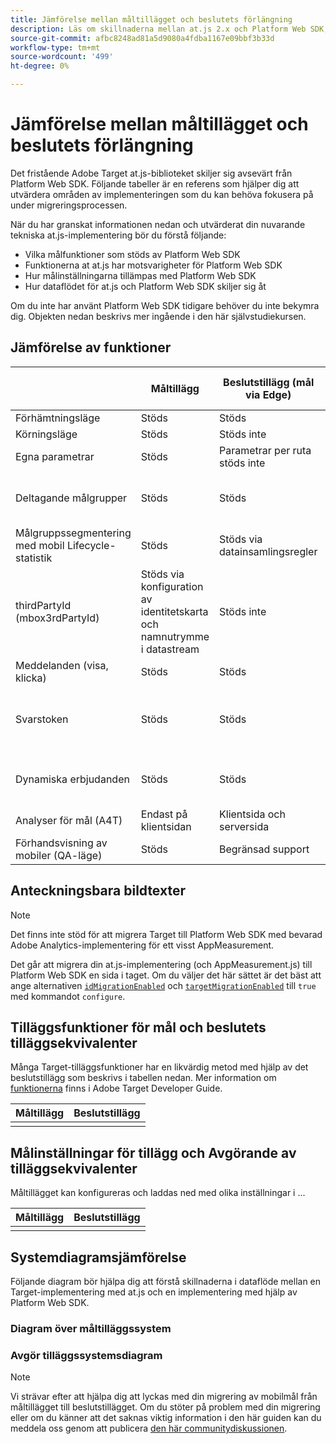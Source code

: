 ```yaml
---
title: Jämförelse mellan måltillägget och beslutets förlängning
description: Läs om skillnaderna mellan at.js 2.x och Platform Web SDK, inklusive funktioner, inställningar och dataflöde.
source-git-commit: afbc8248ad81a5d9080a4fdba1167e09bbf3b33d
workflow-type: tm+mt
source-wordcount: '499'
ht-degree: 0%

---
```


# Jämförelse mellan måltillägget och beslutets förlängning

Det fristående Adobe Target at.js-biblioteket skiljer sig avsevärt från Platform Web SDK. Följande tabeller är en referens som hjälper dig att utvärdera områden av implementeringen som du kan behöva fokusera på under migreringsprocessen.

När du har granskat informationen nedan och utvärderat din nuvarande tekniska at.js-implementering bör du förstå följande:

- Vilka målfunktioner som stöds av Platform Web SDK
- Funktionerna at at.js har motsvarigheter för Platform Web SDK
- Hur målinställningarna tillämpas med Platform Web SDK
- Hur dataflödet för at.js och Platform Web SDK skiljer sig åt

Om du inte har använt Platform Web SDK tidigare behöver du inte bekymra dig. Objekten nedan beskrivs mer ingående i den här självstudiekursen.

## Jämförelse av funktioner

| | Måltillägg | Beslutstillägg (mål via Edge) | AJO Code-based Experiences (Messaging SDK) |
|---|---|---|---|
| Förhämtningsläge | Stöds | Stöds | Stöds |
| Körningsläge | Stöds | Stöds inte | Stöds inte |
| Egna parametrar | Stöds | Parametrar per ruta stöds inte | Stöds inte |
| Deltagande målgrupper | Stöds | Stöds | Stöds via Campaigns målgrupp och experimentets utelämnandeinställning |
| Målgruppssegmentering med mobil Lifecycle-statistik | Stöds | Stöds via datainsamlingsregler | Upplevelseanpassning stöds för närvarande inte |
| thirdPartyId (mbox3rdPartyId) | Stöds via konfiguration av identitetskarta och namnutrymme i datastream | Stöds inte |
| Meddelanden (visa, klicka) | Stöds | Stöds | Stöds |
| Svarstoken | Stöds | Stöds | Ingen motsvarighet för att returnera Campaign-specifika metadata utanför innehållet |
| Dynamiska erbjudanden | Stöds | Stöds | Profil- och beslutsartikelrelaterad tokenåtergivning i innehåll stöds |
| Analyser för mål (A4T) | Endast på klientsidan | Klientsida och serversida | Stöds inte |
| Förhandsvisning av mobiler (QA-läge) | Stöds | Begränsad support | Pågår |



## Anteckningsbara bildtexter

>[!NOTE]
>
>Det finns inte stöd för att migrera Target till Platform Web SDK med bevarad Adobe Analytics-implementering för ett visst AppMeasurement.
>
> Det går att migrera din at.js-implementering (och AppMeasurement.js) till Platform Web SDK en sida i taget. Om du väljer det här sättet är det bäst att ange alternativen [`idMigrationEnabled`](https://experienceleague.adobe.com/docs/experience-platform/edge/fundamentals/configuring-the-sdk.html#id-migration-enabled) och [`targetMigrationEnabled`](https://experienceleague.adobe.com/docs/experience-platform/edge/fundamentals/configuring-the-sdk.html#targetMigrationEnabled) till `true` med kommandot `configure`.

## Tilläggsfunktioner för mål och beslutets tilläggsekvivalenter

Många Target-tilläggsfunktioner har en likvärdig metod med hjälp av det beslutstillägg som beskrivs i tabellen nedan. Mer information om [funktionerna](https://developer.adobe.com/target/implement/client-side/atjs/atjs-functions/atjs-functions/) finns i Adobe Target Developer Guide.

| Måltillägg | Beslutstillägg |
| --- | --- | 
| |  |

## Målinställningar för tillägg och Avgörande av tilläggsekvivalenter

Måltillägget kan konfigureras och laddas ned med olika inställningar i ...

| Måltillägg | Beslutstillägg |
| --- | --- | 
| |  |


## Systemdiagramsjämförelse

Följande diagram bör hjälpa dig att förstå skillnaderna i dataflöde mellan en Target-implementering med at.js och en implementering med hjälp av Platform Web SDK.

### Diagram över måltilläggssystem



### Avgör tilläggssystemsdiagram




>[!NOTE]
>
>Vi strävar efter att hjälpa dig att lyckas med din migrering av mobilmål från måltillägget till beslutstillägget. Om du stöter på problem med din migrering eller om du känner att det saknas viktig information i den här guiden kan du meddela oss genom att publicera [den här communitydiskussionen](https://experienceleaguecommunities.adobe.com/t5/adobe-experience-platform-data/tutorial-discussion-migrate-target-from-at-js-to-web-sdk/m-p/575587#M463).
